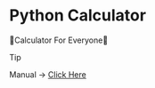 # Python Calculator
📌Calculator For Everyone📌<br/>

> [!Tip]
> Manual -> [Click Here](https://github.com/thapanon8867/Calculator.py/wiki "Click Here")